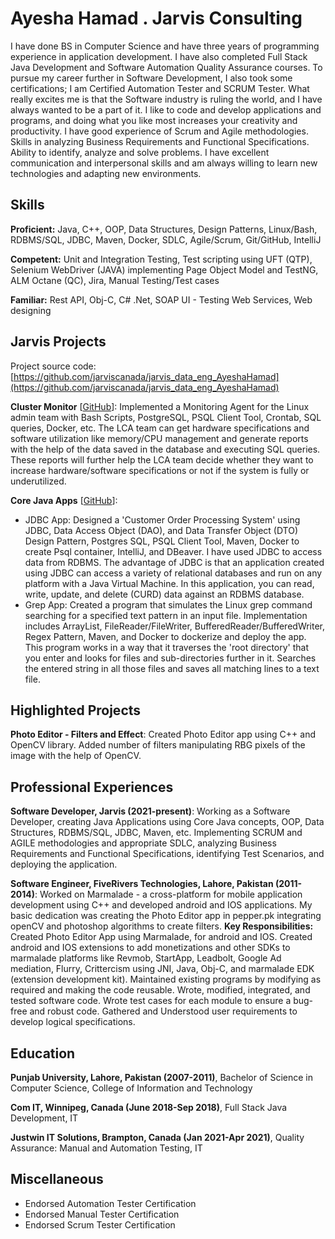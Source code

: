 # Ayesha Hamad . Jarvis Consulting

I have done BS in Computer Science and have three years of programming experience in application development. I have also completed Full Stack Java Development and Software Automation Quality Assurance courses. To pursue my career further in Software Development, I also took some certifications; I am Certified Automation Tester and SCRUM Tester. What really excites me is that the Software industry is ruling the world, and I have always wanted to be a part of it. I like to code and develop applications and programs, and doing what you like most increases your creativity and productivity. I have good experience of Scrum and Agile methodologies. Skills in analyzing Business Requirements and Functional Specifications. Ability to identify, analyze and solve problems. I have excellent communication and interpersonal skills and am always willing to learn new technologies and adapting new environments.

## Skills

**Proficient:** Java, C++, OOP, Data Structures, Design Patterns, Linux/Bash, RDBMS/SQL, JDBC, Maven, Docker, SDLC, Agile/Scrum, Git/GitHub, IntelliJ

**Competent:** Unit and Integration Testing, Test scripting using UFT (QTP), Selenium WebDriver (JAVA) implementing Page Object Model and TestNG, ALM Octane (QC), Jira, Manual Testing/Test cases

**Familiar:** Rest API, Obj-C, C# .Net, SOAP UI - Testing Web Services, Web designing

## Jarvis Projects

Project source code: [https://github.com/jarviscanada/jarvis_data_eng_AyeshaHamad](https://github.com/jarviscanada/jarvis_data_eng_AyeshaHamad)


**Cluster Monitor** [[GitHub](https://github.com/jarviscanada/jarvis_data_eng_AyeshaHamad/tree/master/linux_sql)]: Implemented a Monitoring Agent for the Linux admin team with Bash Scripts, PostgreSQL, PSQL Client Tool, Crontab, SQL queries, Docker, etc. The LCA team can get hardware specifications and software utilization like memory/CPU management and generate reports with the help of the data saved in the database and executing SQL queries. These reports will further help the LCA team decide whether they want to increase hardware/software specifications or not if the system is fully or underutilized.

**Core Java Apps** [[GitHub](https://github.com/jarviscanada/jarvis_data_eng_AyeshaHamad/tree/master/core_java)]:
      
  - JDBC App: Designed a 'Customer Order Processing System' using JDBC, Data Access Object (DAO), and Data Transfer Object (DTO) Design Pattern, Postgres SQL, PSQL Client Tool, Maven, Docker to create Psql container, IntelliJ, and DBeaver. I have used JDBC to access data from RDBMS. The advantage of JDBC is that an application created using JDBC can access a variety of relational databases and run on any platform with a Java Virtual Machine. In this application, you can read, write, update, and delete (CURD) data against an RDBMS database.
  - Grep App: Created a program that simulates the Linux grep command searching for a specified text pattern in an input file. Implementation includes ArrayList, FileReader/FileWriter, BufferedReader/BufferedWriter, Regex Pattern, Maven, and Docker to dockerize and deploy the app. This program works in a way that it traverses the 'root directory' that you enter and looks for files and sub-directories further in it. Searches the entered string in all those files and saves all matching lines to a text file.


## Highlighted Projects
**Photo Editor - Filters and Effect**: Created Photo Editor app using C++ and OpenCV library. Added number of filters manipulating RBG pixels of the image with the help of OpenCV.


## Professional Experiences

**Software Developer, Jarvis (2021-present)**: Working as a Software Developer, creating Java Applications using Core Java concepts, OOP, Data Structures, RDBMS/SQL, JDBC, Maven, etc. Implementing SCRUM and AGILE methodologies and appropriate SDLC, analyzing Business Requirements and Functional Specifications, identifying Test Scenarios, and deploying the application. 

**Software Engineer, FiveRivers Technologies, Lahore, Pakistan (2011-2014)**: Worked on Marmalade - a cross-platform for mobile application development using C++ and developed android and IOS applications. My basic dedication was creating the Photo Editor app in pepper.pk integrating openCV and photoshop algorithms to create filters. **Key Responsibilities:** Created Photo Editor App using Marmalade, for android and IOS. Created android and IOS extensions to add monetizations and other SDKs to marmalade platforms like Revmob, StartApp, Leadbolt, Google Ad mediation, Flurry, Crittercism using JNI, Java, Obj-C, and marmalade EDK (extension development kit). Maintained existing programs by modifying as required and making the code reusable. Wrote, modified, integrated, and tested software code. Wrote test cases for each module to ensure a bug-free and robust code. Gathered and Understood user requirements to develop logical specifications.


## Education
**Punjab University, Lahore, Pakistan (2007-2011)**, Bachelor of Science in Computer Science, College of Information and Technology

**Com IT, Winnipeg, Canada (June 2018-Sep 2018)**, Full Stack Java Development, IT

**Justwin IT Solutions, Brampton, Canada (Jan 2021-Apr 2021)**, Quality Assurance: Manual and Automation Testing, IT


## Miscellaneous
- Endorsed Automation Tester Certification
- Endorsed Manual Tester Certification
- Endorsed Scrum Tester Certification